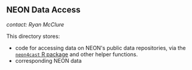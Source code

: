 ## NEON Data Access

_contact: Ryan McClure_  

This directory stores:  
- code for accessing data on NEON's public data repositories, via the [`neon4cast` R package](https://github.com/eco4cast/neon4cast) and other helper functions.  
- corresponding NEON data  
